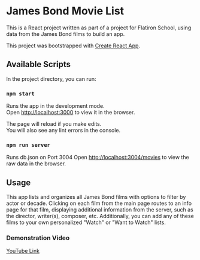 # James Bond Movie List

This is a React project written as part of a project for Flatiron School, using data from the James Bond films to build an app.

This project was bootstrapped with [Create React App](https://github.com/facebook/create-react-app).

## Available Scripts

In the project directory, you can run:

### `npm start`

Runs the app in the development mode.\
Open [http://localhost:3000](http://localhost:3000) to view it in the browser.

The page will reload if you make edits.\
You will also see any lint errors in the console.

### `npm run server`

Runs db.json on Port 3004
Open [http://localhost:3004/movies](http://localhost:3004/movies) to view the raw data in the browser.

## Usage

This app lists and organizes all James Bond films with options to filter by actor or decade. Clicking on each film from the main page routes to an info page for that film, displaying additional information from the server, such as the director, writer(s), composer, etc. Additionally, you can add any of these films to your own personalized "Watch" or "Want to Watch" lists.

### Demonstration Video
[YouTube Link](https://youtu.be/8kVQp_85IpI)